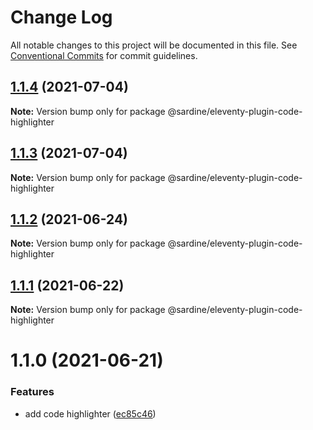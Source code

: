 # Change Log

All notable changes to this project will be documented in this file.
See [Conventional Commits](https://conventionalcommits.org) for commit guidelines.

## [1.1.4](https://github.com/sardinedev/eleventy-plugins/compare/@sardine/eleventy-plugin-code-highlighter@1.1.3...@sardine/eleventy-plugin-code-highlighter@1.1.4) (2021-07-04)

**Note:** Version bump only for package @sardine/eleventy-plugin-code-highlighter





## [1.1.3](https://github.com/sardinedev/eleventy-plugins/compare/@sardine/eleventy-plugin-code-highlighter@1.1.2...@sardine/eleventy-plugin-code-highlighter@1.1.3) (2021-07-04)

**Note:** Version bump only for package @sardine/eleventy-plugin-code-highlighter





## [1.1.2](https://github.com/sardinedev/eleventy-plugins/compare/@sardine/eleventy-plugin-code-highlighter@1.1.1...@sardine/eleventy-plugin-code-highlighter@1.1.2) (2021-06-24)

**Note:** Version bump only for package @sardine/eleventy-plugin-code-highlighter

## [1.1.1](https://github.com/sardinedev/eleventy-plugins/compare/@sardine/eleventy-plugin-code-highlighter@1.1.0...@sardine/eleventy-plugin-code-highlighter@1.1.1) (2021-06-22)

**Note:** Version bump only for package @sardine/eleventy-plugin-code-highlighter

# 1.1.0 (2021-06-21)

### Features

- add code highlighter ([ec85c46](https://github.com/sardinedev/eleventy-plugins/commit/ec85c46bc5cc468add080eba7f889e1942c8d36e))
